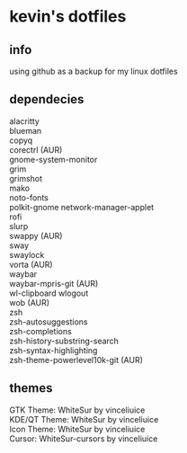 # kevin's dotfiles

## info

using github as a backup for my linux dotfiles

## dependecies

alacritty  
blueman  
copyq  
corectrl (AUR)  
gnome-system-monitor  
grim  
grimshot  
mako  
noto-fonts  
polkit-gnome
network-manager-applet  
rofi  
slurp  
swappy (AUR)  
sway  
swaylock  
vorta (AUR)  
waybar  
waybar-mpris-git (AUR)  
wl-clipboard
wlogout  
wob (AUR)  
zsh  
zsh-autosuggestions  
zsh-completions  
zsh-history-substring-search  
zsh-syntax-highlighting  
zsh-theme-powerlevel10k-git (AUR)  

## themes

GTK Theme: WhiteSur by vinceliuice  
KDE/QT Theme: WhiteSur by vinceliuice  
Icon Theme: WhiteSur by vinceliuice  
Cursor: WhiteSur-cursors by vinceliuice
